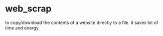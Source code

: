 # web_scrap
to copy/download the contents of a website directly to a file. it saves lot of time and energy
